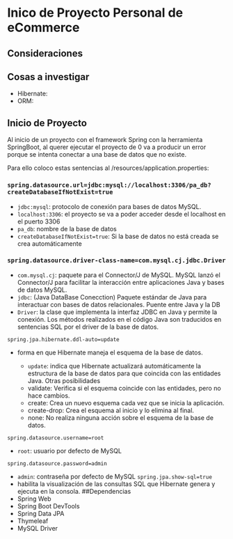 # Inico de Proyecto Personal de eCommerce

## Consideraciones
## Cosas a investigar
- Hibernate: 
- ORM:
 
## Inicio de Proyecto
Al inicio de un proyecto con el framework Spring con la herramienta SpringBoot, al querer ejecutar el proyecto de 0 va a producir un error porque se intenta conectar a una base de datos que no existe. 

   Para ello coloco estas sentencias al /resources/application.properties:
   ### `spring.datasource.url=jdbc:mysql://localhost:3306/pa_db?createDatabaseIfNotExist=true`
 
   - `jdbc:mysql`: protocolo de conexión para bases de datos MySQL. 
   - `localhost:3306`: el proyecto se va a poder acceder desde el localhost en el puerto 3306
   - `pa_db`: nombre de la base de datos
   - `createDatabaseIfNotExist=true`: Si la base de datos no está creada se crea automáticamente 

   ### `spring.datasource.driver-class-name=com.mysql.cj.jdbc.Driver`
 
   - `com.mysql.cj`: paquete para el Connector/J de MySQL. MySQL lanzó el Connector/J para facilitar la interacción entre aplicaciones Java y bases de datos MySQL.
   - `jdbc`: (Java DataBase Conecction) Paquete estándar de Java para interactuar con bases de datos relacionales. Puente entre Java y la DB
   - `Driver`: la clase que implementa la interfaz JDBC en Java y permite la conexión. Los métodos realizados en el código Java son traducidos en sentencias SQL por el driver de la base de datos.

`spring.jpa.hibernate.ddl-auto=update`
   - forma en que Hibernate maneja el esquema de la base de datos. 

      - `update`: indica que Hibernate actualizará automáticamente la estructura de la base de datos para que coincida con las entidades Java.
    Otras posibilidades
     - validate: Verifica si el esquema coincide con las entidades, pero no hace cambios.
     - create: Crea un nuevo esquema cada vez que se inicia la aplicación.
     - create-drop: Crea el esquema al inicio y lo elimina al final.
     - none: No realiza ninguna acción sobre el esquema de la base de datos.

 `spring.datasource.username=root` 
   - `root`: usuario por defecto de MySQL

 `spring.datasource.password=admin`
   - `admin`: contraseña por defecto de MySQL 
 `spring.jpa.show-sql=true`
   - habilita la visualización de las consultas SQL que Hibernate genera y ejecuta en la consola.
##Dependencias
 - Spring Web
 - Spring Boot DevTools
 - Spring Data JPA
 - Thymeleaf
 - MySQL Driver